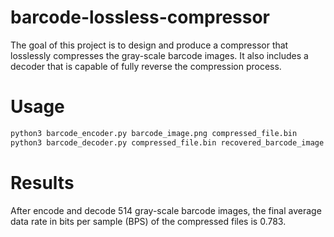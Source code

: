 # barcode-lossless-compressor
The goal of this project is to design and produce a compressor that losslessly compresses the gray-scale barcode images. It also includes a decoder that is capable of fully reverse the compression process.


# Usage
```bash
python3 barcode_encoder.py barcode_image.png compressed_file.bin
python3 barcode_decoder.py compressed_file.bin recovered_barcode_image.png
```

# Results
After encode and decode 514 gray-scale barcode images, the final average data rate in bits per sample (BPS) of the
compressed files is 0.783. 
